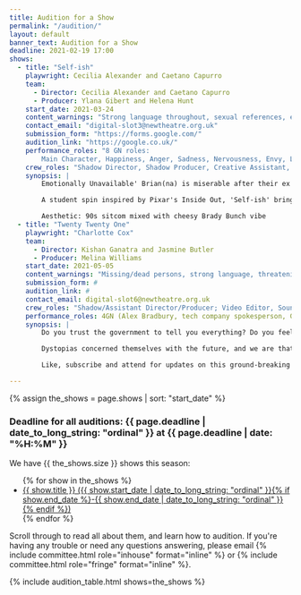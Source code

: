 ```yaml
---
title: Audition for a Show
permalink: "/audition/"
layout: default
banner_text: Audition for a Show
deadline: 2021-02-19 17:00
shows:
  - title: "Self-ish"
    playwright: Cecilia Alexander and Caetano Capurro 
    team: 
      - Director: Cecilia Alexander and Caetano Capurro
      - Producer: Ylana Gibert and Helena Hunt 
    start_date: 2021-03-24
    content_warnings: "Strong language throughout, sexual references, explores some sensitive topics such as loneliness and anxiety through a break up"
    contact_email: "digital-slot3@newtheatre.org.uk"
    submission_form: "https://forms.google.com/"
    audition_link: "https://google.co.uk/"
    performance_roles: "8 GN roles: 
        Main Character, Happiness, Anger, Sadness, Nervousness, Envy, Love, Multi-role (Lust, Fatigue and others to be decided)"
    crew_roles: "Shadow Director, Shadow Producer, Creative Assistant, 2x Video Editors, Sound Designer, Publicity Assistant, Poster Designer"
    synopsis: |
        Emotionally Unavailable' Brian(na) is miserable after their ex dumps them, saying they don’t know how to feel. Although Brian(na) is not really sure what to do with that information, their emotions are livid and demand to be heard! They force Brian(na) into discussion and exploration of how they themselves feel and function, trying to find a way to make it through this tough time. 

        A student spin inspired by Pixar's Inside Out, 'Self-ish' brings an alternative way to view the complex happenings of the mind through light-hearted comedy and the beloved Zoom format.

        Aesthetic: 90s sitcom mixed with cheesy Brady Bunch vibe
  - title: "Twenty Twenty One"
    playwright: "Charlotte Cox"
    team:
      - Director: Kishan Ganatra and Jasmine Butler
      - Producer: Melina Williams
    start_date: 2021-05-05
    content_warnings: "Missing/dead persons, strong language, threatening/distressing themes"
    submission_form: #
    audition_link: # 
    contact_email: digital-slot6@newtheatre.org.uk 
    crew_roles: "Shadow/Assistant Director/Producer; Video Editor, Sound Designer"
    performance_roles: 4GN (Alex Bradbury, tech company spokesperson, Government official (anonymous), news reporter )
    synopsis: |
        Do you trust the government to tell you everything? Do you feel as though you are being watched, even in the comfort of your own home? 

        Dystopias concerned themselves with the future, and we are that future. Watch Alex Bradbury tackle modern-day privacy issues in his latest episode of 'Brave New World', as he uncovers the truth about yet another exposed corporate lie. NDAs and Confidentiality Clauses can only hide the truth to an extent, and as Alex ventures deeper into the issue of the new TJE phone update, they discover that all is not as discussed in the media, nor released to the public. What has been framed to be a step forward in personal security and privacy measures for all Iphone users, reveals a far more suspicious story concerning contracted data protection leaks in collusion with the government. 

        Like, subscribe and attend for updates on this ground-breaking story.

--- 
```


{% assign the_shows = page.shows | sort: "start_date" %}

<h3 class="text-center h1">Deadline for all auditions: {{ page.deadline | date_to_long_string: "ordinal" }} at {{ page.deadline | date: "%H:%M" }}</h3>

We have {{ the_shows.size }} shows this season:
<ul>
{% for show in the_shows %}
<li><a href="#{{ show.title | slugify }}">{{ show.title }} ({{ show.start_date | date_to_long_string: "ordinal" }}{% if show.end_date %}-{{ show.end_date | date_to_long_string: "ordinal" }}{% endif %})</a></li>
{% endfor %}
</ul>

Scroll through to read all about them, and learn how to audition. If you're having any trouble or need any questions answering, please email {% include committee.html role="inhouse" format="inline" %} or {% include committee.html role="fringe" format="inline" %}.

{% include audition_table.html shows=the_shows %}